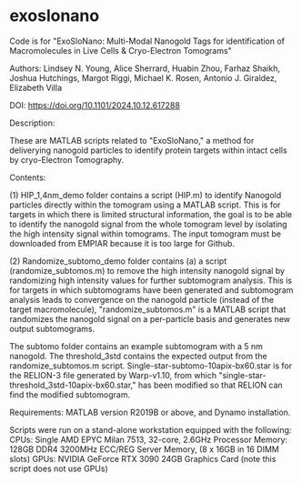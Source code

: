 # exoslonano

Code is for "ExoSloNano: Multi-Modal Nanogold Tags for identification of Macromolecules in Live Cells & Cryo-Electron Tomograms" 

Authors:  Lindsey N. Young, Alice Sherrard,  Huabin Zhou,  Farhaz Shaikh,  Joshua Hutchings,  Margot Riggi,  Michael K. Rosen,  Antonio J. Giraldez,  Elizabeth Villa

DOI: https://doi.org/10.1101/2024.10.12.617288

Description:

These are MATLAB scripts related to "ExoSloNano," a method for deliverying nanogold particles to identify protein targets within intact cells by cryo-Electron Tomography. 

Contents:

(1) HIP_1,4nm_demo folder contains a script (HIP.m) to identify Nanogold particles directly within the tomogram using a MATLAB script.
This is for targets in which there is limited structural information, the goal is to be able to identify the nanogold signal from the whole tomogram level by isolating the high intensity signal within tomograms. The input tomogram must be downloaded from EMPIAR because it is too large for Github. 

(2) Randomize_subtomo_demo folder contains (a) a script (randomize_subtomos.m) to remove the high intensity nanogold signal by randomizing high intensity values  for further subtomogram analysis. This is for targets in which subtomograms have been generated and subtomogram analysis leads to convergence on the nanogold particle (instead of the target macromolecule), "randomize_subtomos.m" is a MATLAB script that randomizes the nanogold signal on a per-particle basis and generates new output subtomograms. 

The subtomo folder contains an example subtomogram with a 5 nm nanogold. The threshold_3std contains the expected output from the randomize_subtomos.m script. Single-star-subtomo-10apix-bx60.star is for the RELION-3 file generated by Warp-v1.10, from which "single-star-threshold_3std-10apix-bx60.star," has been modified so that RELION can find the modified subtomogram. 

 
Requirements:
MATLAB version R2019B or above, and Dynamo installation. 

Scripts were run on a stand-alone workstation equipped with the following:
CPUs: Single AMD EPYC Milan 7513, 32-core, 2.6GHz Processor
Memory: 128GB DDR4 3200MHz ECC/REG Server Memory, (8 x 16GB in 16 DIMM slots)
GPUs: NVIDIA GeForce RTX 3090 24GB Graphics Card (note this script does not use GPUs)

